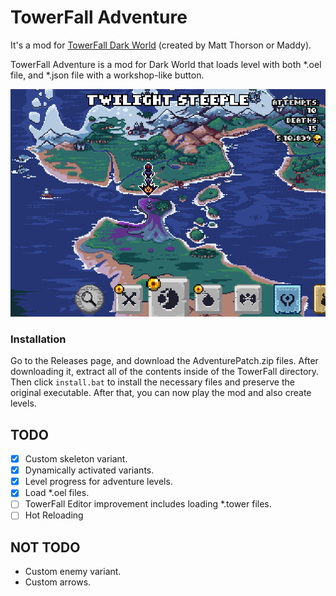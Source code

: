 # TowerFall Adventure
It's a mod for [TowerFall Dark World](http://www.towerfall-game.com/) (created by Matt Thorson or Maddy).

TowerFall Adventure is a mod for Dark World that loads level with both *.oel file, and *.json file with a workshop-like button.

![menu](./img/menu.png)

### Installation
Go to the Releases page, and download the AdventurePatch.zip files. After downloading it, extract all of the contents
inside of the TowerFall directory. Then click `install.bat` to install the necessary files and preserve the original
executable. After that, you can now play the mod and also create levels.


## TODO

- [x] Custom skeleton variant.
- [x] Dynamically activated variants.
- [x] Level progress for adventure levels.
- [x] Load *.oel files.
- [ ] TowerFall Editor improvement includes loading *.tower files.
- [ ] Hot Reloading

## NOT TODO
+ Custom enemy variant.
+ Custom arrows.
